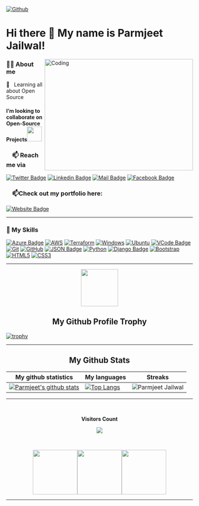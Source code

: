 [![Github](https://img.shields.io/github/followers/Parmjeetjailwal?label=Follow&style=social)](https://github.com/Parmjeetjailwal)

# Hi there 👋 My name is Parmjeet Jailwal!

<img align="right" alt="Coding" width="400" height="300" src="https://blog.zoho.com/wp-content/uploads/2019/08/new-Converted.gif">

<h3><a id="user-content-about-me" class="anchor" aria-hidden="true" href="#about-me"></a>🙋‍♂️ About me</h3>
🌱&nbsp;&nbsp; Learning all about Open Source
<h4>I’m looking to collaborate on Open-Source Projects<img src="https://github.com/rajput2107/rajput2107/blob/master/Assets/Handshake.gif" width="40px"></h4>
<!-- CONNECT WITH ME LINKS -->

<h3><a id="user-content-about-me" class="anchor" aria-hidden="true" href="#about-me"><svg class="octicon octicon-link" viewBox="0 0 16 16" version="1.1" width="16" height="16" aria-hidden="true"></a>📫 Reach me via </h3>

[![Twitter Badge](https://img.shields.io/badge/Twitter-0077B5?style=for-the-badge&logo=Twitter&logoColor=white)](https://twitter.com/JailwalParmjeet) [![Linkedin Badge](https://img.shields.io/badge/LinkedIn-0077B5?style=for-the-badge&logo=linkedin&logoColor=white)](https://www.linkedin.com/in/parmjeet-jailwal-858b38170/) [![Mail Badge](https://img.shields.io/badge/Gmail-D14836?style=for-the-badge&logo=gmail&logoColor=white)](mailto:vermaparmjeet@gmail.com) [![Facebook Badge](https://img.shields.io/badge/Facebook-1877F2?style=for-the-badge&logo=facebook&logoColor=white)](https://www.facebook.com/parmjeet.jailwal)

<!--  Portfolio   -->
<h3><a id="user-content-about-me" class="anchor" aria-hidden="true" href="#about-me"><svg class="octicon octicon-link" viewBox="0 0 16 16" version="1.1" width="16" height="16" aria-hidden="true"></a>📫Check out my portfolio here: </h3>

[![Website Badge](https://img.shields.io/badge/-My%20Portfolio-black?style=flat-square&logo=Wordpress&logoColor=white&link=https://parmjeetjailwal.github.io/Portfolio/)](https://parmjeetjailwal.github.io/Portfolio/)

<hr>

<!--  TOP Skills   -->

<h3><a id="user-content-about-me" class="anchor" aria-hidden="true" href="#top-Skills"></a>🚀 My Skills</h3>

[![Azure Badge](https://img.shields.io/badge/Microsoft_Azure-0089D6?style=for-the-badge&logo=microsoft-azure&logoColor=white)](#)
[![AWS](https://img.shields.io/badge/AWS-%23FF9900.svg?style=for-the-badge&logo=amazon-aws&logoColor=white)](#)
[![Terraform](https://img.shields.io/badge/terraform-%235835CC.svg?style=for-the-badge&logo=terraform&logoColor=white)](#)
[![Windows](https://img.shields.io/badge/Windows-0078D6?style=for-the-badge&logo=windows&logoColor=white)](#)
[![Ubuntu](https://img.shields.io/badge/Ubuntu-E95420?style=for-the-badge&logo=ubuntu&logoColor=white)](#)
[![VCode Badge](https://img.shields.io/badge/VCode-20232A?style=for-the-badge&logo=VCode&logoColor=61DAFB)](#)
[![Git](https://img.shields.io/badge/git-%23F05033.svg?style=for-the-badge&logo=git&logoColor=white)](#)
[![GitHub](https://img.shields.io/badge/github-%23121011.svg?style=for-the-badge&logo=github&logoColor=white)](#)
[![JSON Badge](https://img.shields.io/badge/JSON-20232A?style=for-the-badge&logo=JSON&logoColor=61DAFB)](#)
[![Python](https://img.shields.io/badge/python-3670A0?style=for-the-badge&logo=python&logoColor=ffdd54)](#)
[![Django Badge](https://img.shields.io/badge/Django-092E20?style=for-the-badge&logo=django&logoColor=61DAFB)](#)
[![Bootstrap](https://img.shields.io/badge/bootstrap-%23563D7C.svg?style=for-the-badge&logo=bootstrap&logoColor=white)](#)
[![HTML5](https://img.shields.io/badge/html5-%23E34F26.svg?style=for-the-badge&logo=html5&logoColor=white)](#)
[![CSS3](https://img.shields.io/badge/css3-%231572B6.svg?style=for-the-badge&logo=css3&logoColor=white)](#)

 <hr>
<!-- NEW SECTION -->
<p align="center">
  <img width="100" src="https://user-images.githubusercontent.com/6661165/91657958-61b4fd00-eb00-11ea-9def-dc7ef5367e34.png" />  
  <h2 align="center">My Github Profile Trophy</h2>
</p>

[![trophy](https://github-profile-trophy.vercel.app/?username=Parmjeetjailwal&theme=radical&margin-w=40&margin-h=40)](https://github.com/Parmjeetjailwal)

<hr>

<!-- NEW SECTION -->
<p align="center">
 <h2 align="center">My Github Stats</h2>

| My github statistics                                                                                                                                                             | My languages                                                                                                                                                                                 | Streaks                                                                                                |
| -------------------------------------------------------------------------------------------------------------------------------------------------------------------------------- | -------------------------------------------------------------------------------------------------------------------------------------------------------------------------------------------- | ------------------------------------------------------------------------------------------------------ |
| [![Parmjeet's github stats](https://github-readme-stats.vercel.app/api?username=Parmjeetjailwal&show_icons=true&theme=dark&hide_title=true)](https://github.com/Parmjeetjailwal) | [![Top Langs](https://github-readme-stats.vercel.app/api/top-langs/?username=Parmjeetjailwal&show_icons=true&theme=dark&layout=compact&hide_title=true)](https://github.com/Parmjeetjailwal) | ![Parmjeet Jailwal](https://github-readme-streak-stats.herokuapp.com/?user=Parmjeetjailwal&theme=dark) |

<hr>
<!-- NEW SECTION -->
<div align="center">
<br><p align="centre"><b>Visitors Count</b></p>  
<p align="center"><img align="center" src="https://profile-counter.glitch.me/{Parmjeet-Jailwal}/count.svg" /></p> 
<br></div>

<p align="center">
<img align="" height='120px' src="https://github.com/aryashah2k/aryashah2k/blob/main/assets/Geometric%20White.gif" /><img align="" height='120px' src="https://raw.githubusercontent.com/rodrigograca31/rodrigograca31/master/matrix.svg" /><img align="" height='120px' src="https://github.com/aryashah2k/aryashah2k/blob/main/assets/Geometric%20White.gif" />
</p>
<hr>

